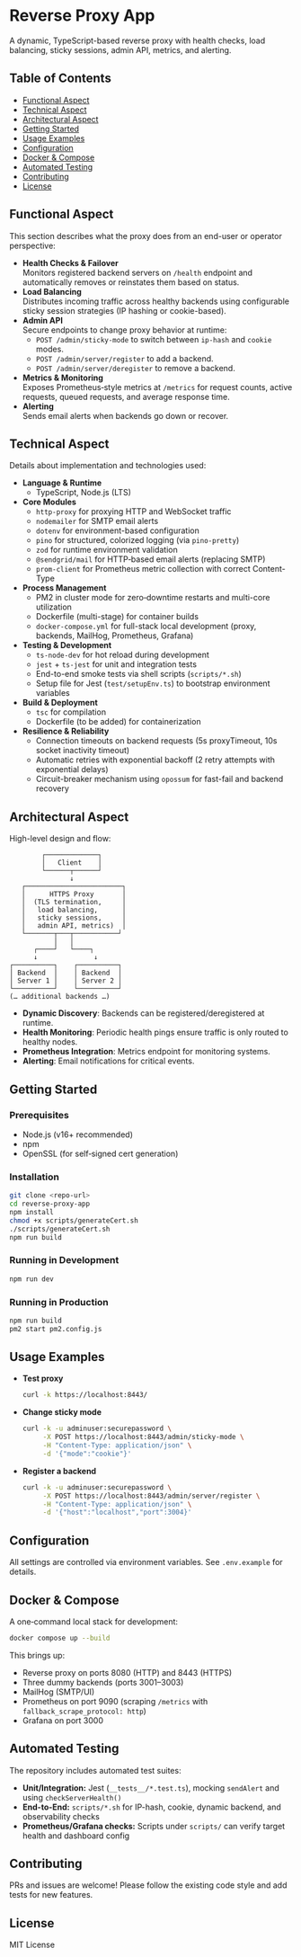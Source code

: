 # Reverse Proxy App

A dynamic, TypeScript-based reverse proxy with health checks, load balancing, sticky sessions, admin API, metrics, and alerting.

## Table of Contents

- [Functional Aspect](#functional-aspect)
- [Technical Aspect](#technical-aspect)
- [Architectural Aspect](#architectural-aspect)
- [Getting Started](#getting-started)
- [Usage Examples](#usage-examples)
- [Configuration](#configuration)
- [Docker & Compose](#docker--compose)
- [Automated Testing](#automated-testing)
- [Contributing](#contributing)
- [License](#license)

## Functional Aspect

This section describes what the proxy does from an end-user or operator perspective:
- **Health Checks & Failover**  
  Monitors registered backend servers on `/health` endpoint and automatically removes or reinstates them based on status.
- **Load Balancing**  
  Distributes incoming traffic across healthy backends using configurable sticky session strategies (IP hashing or cookie-based).
- **Admin API**  
  Secure endpoints to change proxy behavior at runtime:
    - `POST /admin/sticky-mode` to switch between `ip-hash` and `cookie` modes.
    - `POST /admin/server/register` to add a backend.
    - `POST /admin/server/deregister` to remove a backend.
- **Metrics & Monitoring**  
  Exposes Prometheus‑style metrics at `/metrics` for request counts, active requests, queued requests, and average response time.
- **Alerting**  
  Sends email alerts when backends go down or recover.

## Technical Aspect

Details about implementation and technologies used:
- **Language & Runtime**
    - TypeScript, Node.js (LTS)
- **Core Modules**
    - `http-proxy` for proxying HTTP and WebSocket traffic
    - `nodemailer` for SMTP email alerts
    - `dotenv` for environment-based configuration
    - `pino` for structured, colorized logging (via `pino-pretty`)
    - `zod` for runtime environment validation
    - `@sendgrid/mail` for HTTP‐based email alerts (replacing SMTP)
    - `prom-client` for Prometheus metric collection with correct Content-Type
- **Process Management**
    - PM2 in cluster mode for zero‑downtime restarts and multi-core utilization
    - Dockerfile (multi-stage) for container builds
    - `docker-compose.yml` for full-stack local development (proxy, backends, MailHog, Prometheus, Grafana)
- **Testing & Development**
    - `ts-node-dev` for hot reload during development
    - `jest` + `ts-jest` for unit and integration tests
    - End-to-end smoke tests via shell scripts (`scripts/*.sh`)
    - Setup file for Jest (`test/setupEnv.ts`) to bootstrap environment variables
- **Build & Deployment**
    - `tsc` for compilation
    - Dockerfile (to be added) for containerization
- **Resilience & Reliability**
    - Connection timeouts on backend requests (5s proxyTimeout, 10s socket inactivity timeout)
    - Automatic retries with exponential backoff (2 retry attempts with exponential delays)
    - Circuit-breaker mechanism using `opossum` for fast-fail and backend recovery

## Architectural Aspect

High-level design and flow:
```text
        ┌─────────────┐
        │   Client    │
        └──────┬──────┘
               ↓
   ┌────────────────────────┐
   │      HTTPS Proxy       │
   │  (TLS termination,     │
   │   load balancing,      │
   │   sticky sessions,     │
   │   admin API, metrics)  │
   └───────┬───┬───────────┘
           │   │
      ┌────┘   └────┐
      ↓              ↓
┌──────────┐    ┌──────────┐
│ Backend  │    │ Backend  │
│ Server 1 │    │ Server 2 │
└──────────┘    └──────────┘
(… additional backends …)
```

- **Dynamic Discovery**: Backends can be registered/deregistered at runtime.
- **Health Monitoring**: Periodic health pings ensure traffic is only routed to healthy nodes.
- **Prometheus Integration**: Metrics endpoint for monitoring systems.
- **Alerting**: Email notifications for critical events.

## Getting Started

### Prerequisites

- Node.js (v16+ recommended)
- npm
- OpenSSL (for self‑signed cert generation)

### Installation

```bash
git clone <repo-url>
cd reverse-proxy-app
npm install
chmod +x scripts/generateCert.sh
./scripts/generateCert.sh
npm run build
```

### Running in Development

```bash
npm run dev
```

### Running in Production

```bash
npm run build
pm2 start pm2.config.js
```

## Usage Examples

- **Test proxy**
  ```bash
  curl -k https://localhost:8443/
  ```

- **Change sticky mode**
  ```bash
  curl -k -u adminuser:securepassword \
       -X POST https://localhost:8443/admin/sticky-mode \
       -H "Content-Type: application/json" \
       -d '{"mode":"cookie"}'
  ```

- **Register a backend**
  ```bash
  curl -k -u adminuser:securepassword \
       -X POST https://localhost:8443/admin/server/register \
       -H "Content-Type: application/json" \
       -d '{"host":"localhost","port":3004}'
  ```

## Configuration

All settings are controlled via environment variables. See `.env.example` for details.

## Docker & Compose

A one‑command local stack for development:

```bash
docker compose up --build
```

This brings up:
- Reverse proxy on ports 8080 (HTTP) and 8443 (HTTPS)
- Three dummy backends (ports 3001–3003)
- MailHog (SMTP/UI)
- Prometheus on port 9090 (scraping `/metrics` with `fallback_scrape_protocol: http`)
- Grafana on port 3000

## Automated Testing

The repository includes automated test suites:

- **Unit/Integration:** Jest (`__tests__/*.test.ts`), mocking `sendAlert` and using `checkServerHealth()`
- **End-to-End:** `scripts/*.sh` for IP-hash, cookie, dynamic backend, and observability checks
- **Prometheus/Grafana checks:** Scripts under `scripts/` can verify target health and dashboard config

## Contributing

PRs and issues are welcome! Please follow the existing code style and add tests for new features.

## License

MIT License
